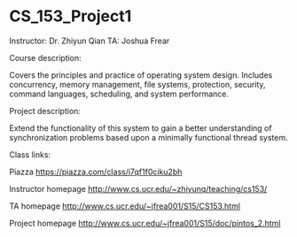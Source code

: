 # CS_153_Project1

Instructor: Dr. Zhiyun Qian
TA: Joshua Frear

Course description:

Covers the principles and practice of operating system design. Includes concurrency, memory management, file systems, protection, security, command languages, scheduling, and system performance. 

Project description:

Extend the functionality of this system to gain a better understanding of synchronization problems based upon a minimally functional thread system.

Class links:

Piazza                  https://piazza.com/class/i7qf1f0ciku2bh 

Instructor homepage     http://www.cs.ucr.edu/~zhiyunq/teaching/cs153/ 

TA homepage             http://www.cs.ucr.edu/~jfrea001/S15/CS153.html

Project homepage        http://www.cs.ucr.edu/~jfrea001/S15/doc/pintos_2.html

